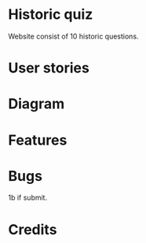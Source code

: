 # Historic quiz
Website consist of 10 historic questions.
# User stories

# Diagram

# Features

# Bugs
1b if submit.
# Credits
